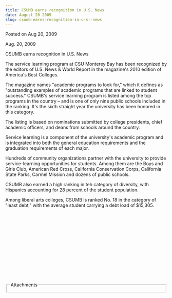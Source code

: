 ```yaml
---
title: CSUMB earns recognition in U.S. News
date: August 20 2009
slug: csumb-earns-recognition-in-u-s--news
---
```





<span class="date">Posted on Aug 20, 2009    </span>
<p>Aug. 20, 2009</p>
CSUMB earns recognition in U.S. News
<p>The service learning program at CSU Monterey Bay has been
recognized by the editors of U.S. News &amp; World Report in the
magazine&apos;s 2010 edition of America&apos;s Best Colleges.</p>
<p>The magazine names &quot;academic programs to look for,&quot; which it
defines as &quot;outstanding examples of academic programs that are
linked to student success.&quot; CSUMB&apos;s service learning program is
listed among the top programs in the country &#x2013; and is one of only
nine public schools included in the ranking. It&apos;s the sixth
straight year the university has been honored in this category.</p>
<p>The listing is based on nominations submitted by college
presidents, chief academic officers, and deans from schools around
the country.</p>
<p>Service learning is a component of the university&apos;s academic
program and is integrated into both the general education
requirements and the graduation requirements of each major.</p>
<p>Hundreds of community organizations partner with the university
to provide service-learning opportunities for students. Among them
are the Boys and Girls Club, American Red Cross, California
Conservation Corps, California State Parks, Carmel Mission and
dozens of public schools.</p>
<p>CSUMB also earned a high ranking in teh category of diversity,
with Hispanics accounting for 28 percent of the student
population.</p>
<p>Among liberal arts colleges, CSUMB is ranked No. 18 in the
category of &quot;least debt,&quot; with the average student carrying a debt
load of $15,305.</p>
<p>&#xA0;</p>
<p>&#xA0;</p>
<p><strong>&#xA0;&#xA0;</strong></p>
<p><strong>&#xA0;&#xA0;</strong></p>
<p><strong>&#xA0;&#xA0;</strong></p>
<p><strong>&#xA0;&#xA0;</strong></p>
<p><strong>&#xA0;&#xA0;</strong></p>
<fieldset class="fieldgroup group-attachments">
<legend>Attachments</legend>
<div class="field field-type-emvideo field-field-attach-video">
<div class="field-items">
<div class="field-item odd">
<div class="emvideo emvideo-video emvideo-"/>
</div>
</div>
</div>
</fieldset>





